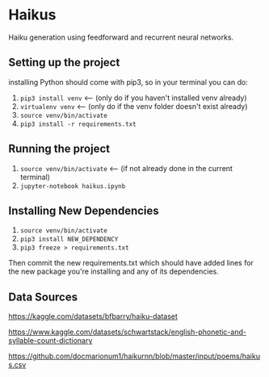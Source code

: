 # Haikus

Haiku generation using feedforward and recurrent neural networks.
## Setting up the project

installing Python should come with pip3, so in your terminal you can do:

1. `pip3 install venv` <-- (only do if you haven't installed venv already)
2. `virtualenv venv` <-- (only do if the venv folder doesn't exist already)
3. `source venv/bin/activate`
4. `pip3 install -r requirements.txt`

## Running the project

1. `source venv/bin/activate` <-- (if not already done in the current terminal)
2. `jupyter-notebook haikus.ipynb`

## Installing New Dependencies

1. `source venv/bin/activate`
2. `pip3 install NEW_DEPENDENCY`
3. `pip3 freeze > requirements.txt`

Then commit the new requirements.txt which should have added lines for the new package you're installing and any of its dependencies.

## Data Sources

https://kaggle.com/datasets/bfbarry/haiku-dataset

https://www.kaggle.com/datasets/schwartstack/english-phonetic-and-syllable-count-dictionary

https://github.com/docmarionum1/haikurnn/blob/master/input/poems/haikus.csv

